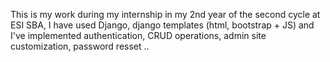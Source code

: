 This is my work during my internship in my 2nd year of the second cycle at ESI SBA, I have used Django, django templates (html, bootstrap + JS) and I've implemented authentication, CRUD operations, admin site customization, password resset ..

